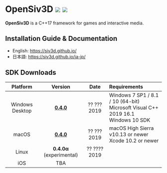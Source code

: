 <h1>OpenSiv3D <a href="http://doge.mit-license.org"><img src="http://img.shields.io/:license-mit-blue.svg"></a> <a href="https://siv3d-slackin.herokuapp.com/">  <img src="https://siv3d-slackin.herokuapp.com/badge.svg"></a></h1>

**OpenSiv3D** is a C++17 framework for games and interactive media.  

## Installation Guide & Documentation

- English: https://siv3d.github.io/
- 日本語: https://siv3d.github.io/ja-jp/

## SDK Downloads

| Platform        | Version        | Date       | Requirements                  |
|:---------------:|:---------------:|:-------------:|:------------------------------|
| Windows Desktop | [**0.4.0**](#)     | ?? ??? 2019 | Windows 7 SP1 / 8.1 / 10 (64-bit)<br>Microsoft Visual C++ 2019 16.1<br>Windows 10 SDK |
| macOS           | [**0.4.0**](#)     | ?? ??? 2019 | macOS High Sierra v10.13 or newer<br>Xcode 10.2 or newer |
| Linux           | **0.4.0α** (experimental)  | ?? ???? 2019 | |
| iOS | TBA  |  |  |
